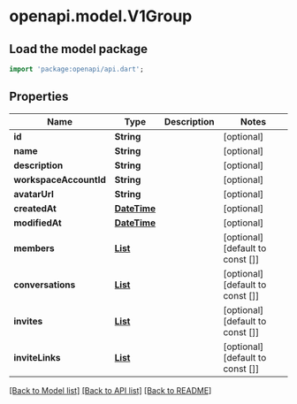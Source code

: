 # openapi.model.V1Group

## Load the model package
```dart
import 'package:openapi/api.dart';
```

## Properties
Name | Type | Description | Notes
------------ | ------------- | ------------- | -------------
**id** | **String** |  | [optional] 
**name** | **String** |  | [optional] 
**description** | **String** |  | [optional] 
**workspaceAccountId** | **String** |  | [optional] 
**avatarUrl** | **String** |  | [optional] 
**createdAt** | [**DateTime**](DateTime.md) |  | [optional] 
**modifiedAt** | [**DateTime**](DateTime.md) |  | [optional] 
**members** | [**List<V1GroupMember>**](V1GroupMember.md) |  | [optional] [default to const []]
**conversations** | [**List<V1GroupConversation>**](V1GroupConversation.md) |  | [optional] [default to const []]
**invites** | [**List<V1GroupInvite>**](V1GroupInvite.md) |  | [optional] [default to const []]
**inviteLinks** | [**List<V1GroupInviteLink>**](V1GroupInviteLink.md) |  | [optional] [default to const []]

[[Back to Model list]](../README.md#documentation-for-models) [[Back to API list]](../README.md#documentation-for-api-endpoints) [[Back to README]](../README.md)


